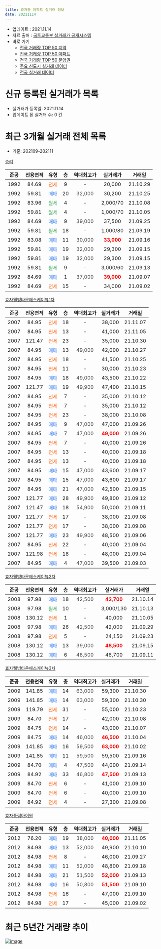 ```yaml
---
title: 효자동 아파트 실거래 정보
date: 20211114
---
```


* 업데이트 : 2021.11.14
* 자료 출처 : [국토교통부 실거래가 공개시스템](http://rt.molit.go.kr)
* 바로 가기
    * [전국 거래량 TOP 50 지역](https://apt-info.github.io/apt-trade-info/tr)
    * [전국 거래량 TOP 50 아파트](https://apt-info.github.io/apt-trade-info/ta)
    * [전국 거래량 TOP 50 분양권](https://apt-info.github.io/apt-trade-info/tb)
    * [주요 신도시 실거래 데이터](https://apt-info.github.io/apt-trade-info/newtown)
    * [전국 실거래 데이터](https://apt-info.github.io/apt-trade-info/all)



<script async src="https://pagead2.googlesyndication.com/pagead/js/adsbygoogle.js"></script>
<!-- 기본광고 -->
<ins class="adsbygoogle"
     style="display:block"
     data-ad-client="ca-pub-1142216861245946"
     data-ad-slot="4805727019"
     data-ad-format="auto"
     data-full-width-responsive="true"></ins>
<script>
     (adsbygoogle = window.adsbygoogle || []).push({});
</script>


# 신규 등록된 실거래가 목록

* 실거래가 등록일: 2021.11.14
* 업데이트 된 실거래 수: 0 건




<script async src="https://pagead2.googlesyndication.com/pagead/js/adsbygoogle.js"></script>
<!-- 기본광고 -->
<ins class="adsbygoogle"
     style="display:block"
     data-ad-client="ca-pub-1142216861245946"
     data-ad-slot="4805727019"
     data-ad-format="auto"
     data-full-width-responsive="true"></ins>
<script>
     (adsbygoogle = window.adsbygoogle || []).push({});
</script>


# 최근 3개월 실거래 전체 목록
* 기준: 202109-202111


[승리](https://search.naver.com/search.naver?query=%EC%8A%B9%EB%A6%AC)

|준공|전용면적|유형|층|역대최고가|실거래가|거래일|
|:---:|:---:|:---:|:---:|:---:|:---:|:---:|
|1992|84.69|<span style="color:#FF5A00">전세</span>|9|<span style="color:#444444">-</span>|20,000|21.10.29|
|1992|59.81|<span style="color:#4285F3">매매</span>|20|<span style="color:#444444">32,000</span>|30,200|21.10.25|
|1992|83.96|<span style="color:#34A853">월세</span>|4|<span style="color:#444444">-</span>|2,000/70|21.10.08|
|1992|59.81|<span style="color:#34A853">월세</span>|4|<span style="color:#444444">-</span>|1,000/70|21.10.05|
|1992|84.69|<span style="color:#4285F3">매매</span>|9|<span style="color:#444444">39,000</span>|37,500|21.09.25|
|1992|59.81|<span style="color:#34A853">월세</span>|18|<span style="color:#444444">-</span>|1,000/80|21.09.19|
|1992|83.08|<span style="color:#4285F3">매매</span>|11|<span style="color:#444444">30,000</span>|<b><span style="color:#FF0000">33,000</span></b>|21.09.16|
|1992|59.81|<span style="color:#4285F3">매매</span>|19|<span style="color:#444444">32,000</span>|29,300|21.09.15|
|1992|59.81|<span style="color:#4285F3">매매</span>|19|<span style="color:#444444">32,000</span>|29,300|21.09.15|
|1992|59.81|<span style="color:#34A853">월세</span>|9|<span style="color:#444444">-</span>|3,000/60|21.09.13|
|1992|84.69|<span style="color:#4285F3">매매</span>|1|<span style="color:#444444">37,000</span>|<b><span style="color:#FF0000">39,000</span></b>|21.09.07|
|1992|84.69|<span style="color:#FF5A00">전세</span>|15|<span style="color:#444444">-</span>|34,000|21.09.02|

[효자웰빙타운에스케이뷰1차](https://search.naver.com/search.naver?query=%ED%9A%A8%EC%9E%90%EC%9B%B0%EB%B9%99%ED%83%80%EC%9A%B4%EC%97%90%EC%8A%A4%EC%BC%80%EC%9D%B4%EB%B7%B01%EC%B0%A8)

|준공|전용면적|유형|층|역대최고가|실거래가|거래일|
|:---:|:---:|:---:|:---:|:---:|:---:|:---:|
|2007|84.95|<span style="color:#FF5A00">전세</span>|18|<span style="color:#444444">-</span>|38,000|21.11.07|
|2007|84.95|<span style="color:#FF5A00">전세</span>|13|<span style="color:#444444">-</span>|41,000|21.11.05|
|2007|121.47|<span style="color:#FF5A00">전세</span>|23|<span style="color:#444444">-</span>|35,000|21.10.30|
|2007|84.95|<span style="color:#4285F3">매매</span>|13|<span style="color:#444444">49,000</span>|42,000|21.10.27|
|2007|84.95|<span style="color:#FF5A00">전세</span>|18|<span style="color:#444444">-</span>|41,500|21.10.25|
|2007|84.95|<span style="color:#FF5A00">전세</span>|11|<span style="color:#444444">-</span>|30,000|21.10.23|
|2007|84.95|<span style="color:#4285F3">매매</span>|18|<span style="color:#444444">49,000</span>|43,500|21.10.22|
|2007|121.77|<span style="color:#4285F3">매매</span>|19|<span style="color:#444444">49,900</span>|47,400|21.10.15|
|2007|84.95|<span style="color:#FF5A00">전세</span>|7|<span style="color:#444444">-</span>|35,000|21.10.12|
|2007|84.95|<span style="color:#FF5A00">전세</span>|7|<span style="color:#444444">-</span>|35,000|21.10.12|
|2007|84.95|<span style="color:#FF5A00">전세</span>|23|<span style="color:#444444">-</span>|38,000|21.10.08|
|2007|84.95|<span style="color:#4285F3">매매</span>|9|<span style="color:#444444">47,000</span>|47,000|21.09.26|
|2007|84.95|<span style="color:#4285F3">매매</span>|7|<span style="color:#444444">47,000</span>|<b><span style="color:#FF0000">49,000</span></b>|21.09.26|
|2007|84.95|<span style="color:#FF5A00">전세</span>|7|<span style="color:#444444">-</span>|40,000|21.09.26|
|2007|84.95|<span style="color:#FF5A00">전세</span>|13|<span style="color:#444444">-</span>|40,000|21.09.18|
|2007|84.95|<span style="color:#FF5A00">전세</span>|13|<span style="color:#444444">-</span>|40,000|21.09.18|
|2007|84.95|<span style="color:#4285F3">매매</span>|15|<span style="color:#444444">47,000</span>|43,600|21.09.17|
|2007|84.95|<span style="color:#4285F3">매매</span>|15|<span style="color:#444444">47,000</span>|43,600|21.09.17|
|2007|84.95|<span style="color:#4285F3">매매</span>|21|<span style="color:#444444">47,000</span>|42,500|21.09.15|
|2007|121.77|<span style="color:#4285F3">매매</span>|28|<span style="color:#444444">49,900</span>|49,800|21.09.12|
|2007|121.47|<span style="color:#4285F3">매매</span>|18|<span style="color:#444444">54,900</span>|50,000|21.09.11|
|2007|121.77|<span style="color:#FF5A00">전세</span>|17|<span style="color:#444444">-</span>|38,000|21.09.08|
|2007|121.77|<span style="color:#FF5A00">전세</span>|17|<span style="color:#444444">-</span>|38,000|21.09.08|
|2007|121.77|<span style="color:#4285F3">매매</span>|23|<span style="color:#444444">49,900</span>|48,500|21.09.06|
|2007|84.95|<span style="color:#FF5A00">전세</span>|22|<span style="color:#444444">-</span>|40,000|21.09.04|
|2007|121.98|<span style="color:#FF5A00">전세</span>|18|<span style="color:#444444">-</span>|48,000|21.09.04|
|2007|84.95|<span style="color:#4285F3">매매</span>|4|<span style="color:#444444">47,000</span>|39,500|21.09.03|

[효자웰빙타운에스케이뷰2차](https://search.naver.com/search.naver?query=%ED%9A%A8%EC%9E%90%EC%9B%B0%EB%B9%99%ED%83%80%EC%9A%B4%EC%97%90%EC%8A%A4%EC%BC%80%EC%9D%B4%EB%B7%B02%EC%B0%A8)

|준공|전용면적|유형|층|역대최고가|실거래가|거래일|
|:---:|:---:|:---:|:---:|:---:|:---:|:---:|
|2008|97.98|<span style="color:#4285F3">매매</span>|18|<span style="color:#444444">42,500</span>|<b><span style="color:#FF0000">42,700</span></b>|21.10.14|
|2008|97.98|<span style="color:#34A853">월세</span>|10|<span style="color:#444444">-</span>|3,000/130|21.10.13|
|2008|130.12|<span style="color:#FF5A00">전세</span>|1|<span style="color:#444444">-</span>|40,000|21.10.05|
|2008|97.98|<span style="color:#4285F3">매매</span>|26|<span style="color:#444444">42,500</span>|42,000|21.09.29|
|2008|97.98|<span style="color:#FF5A00">전세</span>|5|<span style="color:#444444">-</span>|24,150|21.09.23|
|2008|130.12|<span style="color:#4285F3">매매</span>|13|<span style="color:#444444">39,000</span>|<b><span style="color:#FF0000">48,500</span></b>|21.09.15|
|2008|130.12|<span style="color:#4285F3">매매</span>|6|<span style="color:#444444">48,500</span>|46,700|21.09.11|


<script async src="https://pagead2.googlesyndication.com/pagead/js/adsbygoogle.js"></script>
<!-- 기본광고 -->
<ins class="adsbygoogle"
     style="display:block"
     data-ad-client="ca-pub-1142216861245946"
     data-ad-slot="4805727019"
     data-ad-format="auto"
     data-full-width-responsive="true"></ins>
<script>
     (adsbygoogle = window.adsbygoogle || []).push({});
</script>


[효자웰빙타운에스케이뷰3차](https://search.naver.com/search.naver?query=%ED%9A%A8%EC%9E%90%EC%9B%B0%EB%B9%99%ED%83%80%EC%9A%B4%EC%97%90%EC%8A%A4%EC%BC%80%EC%9D%B4%EB%B7%B03%EC%B0%A8)

|준공|전용면적|유형|층|역대최고가|실거래가|거래일|
|:---:|:---:|:---:|:---:|:---:|:---:|:---:|
|2009|141.85|<span style="color:#4285F3">매매</span>|14|<span style="color:#444444">63,000</span>|59,300|21.10.30|
|2009|141.85|<span style="color:#4285F3">매매</span>|14|<span style="color:#444444">63,000</span>|59,300|21.10.30|
|2009|119.79|<span style="color:#FF5A00">전세</span>|31|<span style="color:#444444">-</span>|55,000|21.10.23|
|2009|84.70|<span style="color:#FF5A00">전세</span>|17|<span style="color:#444444">-</span>|42,000|21.10.08|
|2009|84.75|<span style="color:#FF5A00">전세</span>|14|<span style="color:#444444">-</span>|43,000|21.10.07|
|2009|84.75|<span style="color:#4285F3">매매</span>|14|<span style="color:#444444">46,000</span>|<b><span style="color:#FF0000">46,500</span></b>|21.10.04|
|2009|141.85|<span style="color:#4285F3">매매</span>|16|<span style="color:#444444">59,500</span>|<b><span style="color:#FF0000">63,000</span></b>|21.10.02|
|2009|141.85|<span style="color:#4285F3">매매</span>|11|<span style="color:#444444">59,500</span>|59,500|21.09.16|
|2009|84.70|<span style="color:#4285F3">매매</span>|4|<span style="color:#444444">47,500</span>|44,000|21.09.14|
|2009|84.92|<span style="color:#4285F3">매매</span>|33|<span style="color:#444444">46,800</span>|<b><span style="color:#FF0000">47,500</span></b>|21.09.13|
|2009|84.70|<span style="color:#FF5A00">전세</span>|6|<span style="color:#444444">-</span>|41,000|21.09.10|
|2009|84.70|<span style="color:#FF5A00">전세</span>|6|<span style="color:#444444">-</span>|40,000|21.09.10|
|2009|84.92|<span style="color:#FF5A00">전세</span>|4|<span style="color:#444444">-</span>|27,300|21.09.08|

[효자풍림아이원](https://search.naver.com/search.naver?query=%ED%9A%A8%EC%9E%90%ED%92%8D%EB%A6%BC%EC%95%84%EC%9D%B4%EC%9B%90)

|준공|전용면적|유형|층|역대최고가|실거래가|거래일|
|:---:|:---:|:---:|:---:|:---:|:---:|:---:|
|2012|76.20|<span style="color:#4285F3">매매</span>|19|<span style="color:#444444">38,000</span>|<b><span style="color:#FF0000">40,000</span></b>|21.11.05|
|2012|84.98|<span style="color:#4285F3">매매</span>|13|<span style="color:#444444">52,000</span>|49,900|21.10.10|
|2012|84.98|<span style="color:#FF5A00">전세</span>|8|<span style="color:#444444">-</span>|46,000|21.09.27|
|2012|84.98|<span style="color:#4285F3">매매</span>|11|<span style="color:#444444">52,000</span>|48,800|21.09.18|
|2012|84.98|<span style="color:#4285F3">매매</span>|21|<span style="color:#444444">51,500</span>|<b><span style="color:#FF0000">52,000</span></b>|21.09.13|
|2012|84.98|<span style="color:#4285F3">매매</span>|16|<span style="color:#444444">50,800</span>|<b><span style="color:#FF0000">51,500</span></b>|21.09.10|
|2012|84.98|<span style="color:#FF5A00">전세</span>|16|<span style="color:#444444">-</span>|47,000|21.09.10|
|2012|84.98|<span style="color:#FF5A00">전세</span>|17|<span style="color:#444444">-</span>|45,000|21.09.02|



<script async src="https://pagead2.googlesyndication.com/pagead/js/adsbygoogle.js"></script>
<!-- 기본광고 -->
<ins class="adsbygoogle"
     style="display:block"
     data-ad-client="ca-pub-1142216861245946"
     data-ad-slot="4805727019"
     data-ad-format="auto"
     data-full-width-responsive="true"></ins>
<script>
     (adsbygoogle = window.adsbygoogle || []).push({});
</script>


# 최근 5년간 거래량 추이


<div style="width:100%;">
    <canvas id="deal_progress" height="200"></canvas>
</div>

<script>
new Chart(document.getElementById("deal_progress"), {
    type: 'line',
    data: {
        labels: ['16.01','16.02','16.03','16.04','16.05','16.06','16.07','16.08','16.09','16.10','16.11','16.12','17.01','17.02','17.03','17.04','17.05','17.06','17.07','17.08','17.09','17.10','17.11','17.12','18.01','18.02','18.03','18.04','18.05','18.06','18.07','18.08','18.09','18.10','18.11','18.12','19.01','19.02','19.03','19.04','19.05','19.06','19.07','19.08','19.09','19.10','19.11','19.12','20.01','20.02','20.03','20.04','20.05','20.06','20.07','20.08','20.09','20.10','20.11','20.12','21.01','21.02','21.03','21.04','21.05','21.06','21.07','21.08','21.09','21.10','21.11'],
        datasets: [{
            label: '매매/분양권',
            data: [6,0,11,30,6,15,9,17,14,17,15,10,7,11,10,13,21,15,26,22,18,21,17,13,15,6,13,17,8,10,8,20,13,19,13,9,16,9,14,25,12,14,24,19,32,66,55,36,27,32,15,29,51,53,30,24,14,35,86,31,6,3,11,9,8,6,15,20,23,10,1],
            borderColor: "rgba(66, 133, 243, 1)",
            backgroundColor: "rgba(66, 133, 243, 0.05)",
            borderWidth: 1,
            pointRadius: 0,
            fill: false,
            lineTension: 0
        },{
            label: '전/월세',
            data: [10,7,6,6,9,6,13,12,4,10,11,16,17,10,16,5,9,8,9,6,11,12,9,7,10,7,10,11,6,5,11,9,6,19,5,19,33,13,8,6,6,8,9,21,13,19,28,19,19,18,14,13,13,14,14,21,12,18,24,15,21,10,14,6,8,18,16,16,17,14,2],
            borderColor: "rgba(255, 90, 0, 1)",
            backgroundColor: "rgba(255, 90, 0, 0.05)",
            borderWidth: 1,
            pointRadius: 0,
            fill: false,
            lineTension: 0
        },{
            label: '합계',
            data: [16,7,17,36,15,21,22,29,18,27,26,26,24,21,26,18,30,23,35,28,29,33,26,20,25,13,23,28,14,15,19,29,19,38,18,28,49,22,22,31,18,22,33,40,45,85,83,55,46,50,29,42,64,67,44,45,26,53,110,46,27,13,25,15,16,24,31,36,40,24,3],
            borderColor: "rgba(0, 0, 0, 1)",
            backgroundColor: "rgba(0, 0, 0, 0.03)",
            borderWidth: 0.1,
            pointRadius: 0,
            fill: true,
            lineTension: 0
        }
        ]
    },
    options: {
        responsive: true,
        title: {
            display: false
        },
        tooltips: {
            mode: 'index',
            intersect: false
        },
        hover: {
            mode: 'nearest',
            intersect: true
        },
        scales: {
            xAxes: [{
                display: true,
                scaleLabel: {
                    display: true,
                    labelString: '년/월'
                }
            }],
            yAxes: [{
                display: true,
                ticks: {
                    suggestedMin: 0,
                },
                scaleLabel: {
                    display: true,
                    labelString: '실거래 수'
                }
            }]
        }
    }
});

</script>


[![image](https://apt-info.github.io/images/2020-01-03-apt-trade-info/1024x500.png)](https://play.google.com/store/apps/details?id=com.aptinfo.apttradeinfo)


